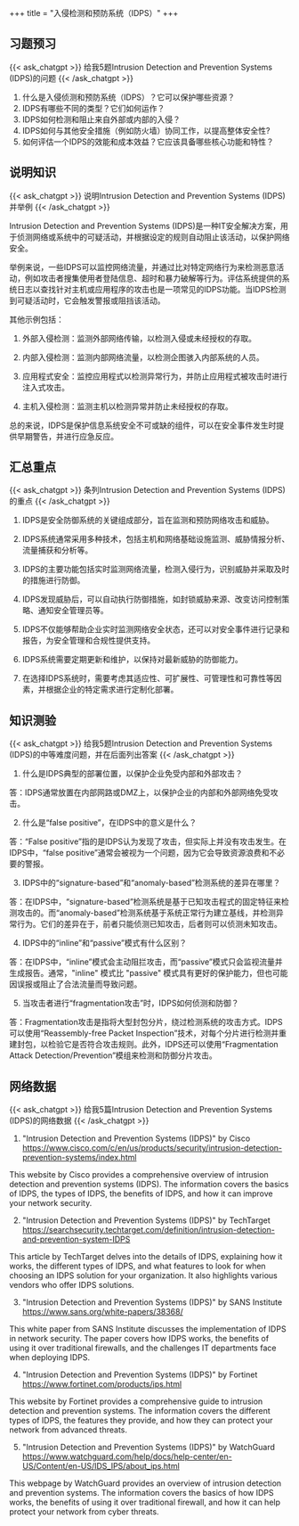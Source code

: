 +++
title = "入侵检测和预防系统（IDPS）"
+++
## 习题预习
{{< ask_chatgpt >}}
给我5题Intrusion Detection and Prevention Systems (IDPS)的问题
{{< /ask_chatgpt >}}



1. 什么是入侵侦测和预防系统（IDPS）？它可以保护哪些资源？
2. IDPS有哪些不同的类型？它们如何运作？
3. IDPS如何检测和阻止来自外部或内部的入侵？
4. IDPS如何与其他安全措施（例如防火墙）协同工作，以提高整体安全性?
5. 如何评估一个IDPS的效能和成本效益？它应该具备哪些核心功能和特性？   

## 说明知识
{{< ask_chatgpt >}}
说明Intrusion Detection and Prevention Systems (IDPS)并举例
{{< /ask_chatgpt >}}



Intrusion Detection and Prevention Systems (IDPS)是一种IT安全解决方案，用于侦测网络或系统中的可疑活动，并根据设定的规则自动阻止该活动，以保护网络安全。

举例来说，一些IDPS可以监控网络流量，并通过比对特定网络行为来检测恶意活动，例如攻击者搜集使用者登陆信息、超时和暴力破解等行为。评估系统提供的系统日志以查找针对主机或应用程序的攻击也是一项常见的IDPS功能。当IDPS检测到可疑活动时，它会触发警报或阻挡该活动。

其他示例包括：

1. 外部入侵检测：监测外部网络传输，以检测入侵或未经授权的存取。

2. 内部入侵检测：监测内部网络流量，以检测企图骇入内部系统的人员。

3. 应用程式安全：监控应用程式以检测异常行为，并防止应用程式被攻击时进行注入式攻击。

4. 主机入侵检测：监测主机以检测异常并防止未经授权的存取。

总的来说，IDPS是保护信息系统安全不可或缺的组件，可以在安全事件发生时提供早期警告，并进行应急反应。   

## 汇总重点
{{< ask_chatgpt >}}
条列Intrusion Detection and Prevention Systems (IDPS)的重点
{{< /ask_chatgpt >}}



1. IDPS是安全防御系统的关键组成部分，旨在监测和预防网络攻击和威胁。

2. IDPS系统通常采用多种技术，包括主机和网络基础设施监测、威胁情报分析、流量捕获和分析等。

3. IDPS的主要功能包括实时监测网络流量，检测入侵行为，识别威胁并采取及时的措施进行防御。

4. IDPS发现威胁后，可以自动执行防御措施，如封锁威胁来源、改变访问控制策略、通知安全管理员等。

5. IDPS不仅能够帮助企业实时监测网络安全状态，还可以对安全事件进行记录和报告，为安全管理和合规性提供支持。

6. IDPS系统需要定期更新和维护，以保持对最新威胁的防御能力。

7. 在选择IDPS系统时，需要考虑其适应性、可扩展性、可管理性和可靠性等因素，并根据企业的特定需求进行定制化部署。   

## 知识测验
{{< ask_chatgpt >}}
给我5题Intrusion Detection and Prevention Systems (IDPS)的中等难度问题，并在后面列出答案
{{< /ask_chatgpt >}}



1. 什么是IDPS典型的部署位置，以保护企业免受内部和外部攻击？

答：IDPS通常放置在内部网路或DMZ上，以保护企业的内部和外部网络免受攻击。

2. 什么是“false positive”，在IDPS中的意义是什么？

答：“False positive”指的是IDPS认为发现了攻击，但实际上并没有攻击发生。在IDPS中，“false positive”通常会被视为一个问题，因为它会导致资源浪费和不必要的警报。

3. IDPS中的“signature-based”和“anomaly-based”检测系统的差异在哪里？

答：在IDPS中，“signature-based”检测系统是基于已知攻击程式的固定特征来检测攻击的。而“anomaly-based”检测系统基于系统正常行为建立基线，并检测异常行为。它们的差异在于，前者只能侦测已知攻击，后者则可以侦测未知攻击。

4. IDPS中的“inline”和“passive”模式有什么区别？

答：在IDPS中，“inline”模式会主动阻拦攻击，而“passive”模式只会监视流量并生成报告。通常，"inline" 模式比 "passive" 模式具有更好的保护能力，但也可能因误报或阻止了合法流量而导致问题。

5. 当攻击者进行“fragmentation攻击”时，IDPS如何侦测和防御？

答：Fragmentation攻击是指将大型封包分片，绕过检测系统的攻击方式。IDPS可以使用“Reassembly-free Packet Inspection”技术，对每个分片进行检测并重建封包，以检验它是否符合攻击规则。此外，IDPS还可以使用“Fragmentation Attack Detection/Prevention”模组来检测和防御分片攻击。   

## 网络数据
{{< ask_chatgpt >}}
给我5篇Intrusion Detection and Prevention Systems (IDPS)的网络数据
{{< /ask_chatgpt >}}



1. "Intrusion Detection and Prevention Systems (IDPS)" by Cisco 
https://www.cisco.com/c/en/us/products/security/intrusion-detection-prevention-systems/index.html

This website by Cisco provides a comprehensive overview of intrusion detection and prevention systems (IDPS). The information covers the basics of IDPS, the types of IDPS, the benefits of IDPS, and how it can improve your network security.

2. "Intrusion Detection and Prevention Systems (IDPS)" by TechTarget 
https://searchsecurity.techtarget.com/definition/intrusion-detection-and-prevention-system-IDPS

This article by TechTarget delves into the details of IDPS, explaining how it works, the different types of IDPS, and what features to look for when choosing an IDPS solution for your organization. It also highlights various vendors who offer IDPS solutions.

3. "Intrusion Detection and Prevention Systems (IDPS)" by SANS Institute 
https://www.sans.org/white-papers/38368/

This white paper from SANS Institute discusses the implementation of IDPS in network security. The paper covers how IDPS works, the benefits of using it over traditional firewalls, and the challenges IT departments face when deploying IDPS.

4. "Intrusion Detection and Prevention Systems (IDPS)" by Fortinet 
https://www.fortinet.com/products/ips.html

This website by Fortinet provides a comprehensive guide to intrusion detection and prevention systems. The information covers the different types of IDPS, the features they provide, and how they can protect your network from advanced threats.

5. "Intrusion Detection and Prevention Systems (IDPS)" by WatchGuard 
https://www.watchguard.com/help/docs/help-center/en-US/Content/en-US/IDS_IPS/about_ips.html

This webpage by WatchGuard provides an overview of intrusion detection and prevention systems. The information covers the basics of how IDPS works, the benefits of using it over traditional firewall, and how it can help protect your network from cyber threats.   

